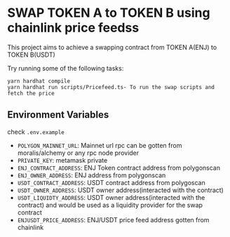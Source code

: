 # SWAP TOKEN A to TOKEN B using chainlink price feedss

This project aims to achieve a swapping contract from TOKEN A(ENJ) to TOKEN B(USDT)

Try running some of the following tasks:

```shell
yarn hardhat compile
yarn hardhat run scripts/Pricefeed.ts- To run the swap scripts and fetch the price
```

## Environment Variables 
check `.env.example`
- `POLYGON_MAINNET_URL`: Mainnet url rpc can be gotten from moralis/alchemy or any rpc node provider
- `PRIVATE_KEY`: metamask private
- `ENJ_CONTRACT_ADDRESS`: ENJ Token contract address from polygonscan
- `ENJ_OWNER_ADDRESS`: ENJ address from polygonscan
- `USDT_CONTRACT_ADDRESS`: USDT contract address from polygoscan
- `USDT_OWNER_ADDRESS`: USDT owner address(interacted with the contract)
- `USDT_LIQUIDTY_ADDRESS`: USDT owner address(interacted with the contract) and would be used as a liquidity provider for the swap contract
- `ENJUSDT_PRICE_ADDRESS`: ENJ/USDT price feed address gotten from chainlink
